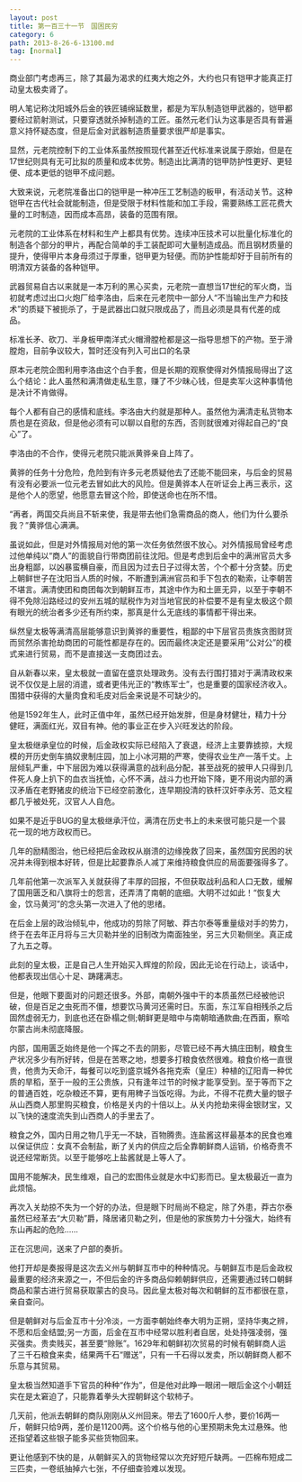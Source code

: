 ```yaml
---
layout: post
title: 第一百三十一节　国困民穷
category: 6
path: 2013-8-26-6-13100.md
tag: [normal]
---
```


商业部门考虑再三，除了其最为渴求的红夷大炮之外，大约也只有铠甲才能真正打动皇太极卖肾了。

明人笔记称沈阳城外后金的铁匠铺绵延数里，都是为军队制造铠甲武器的，铠甲都要经过箭射测试，只要穿透就杀掉制造的工匠。虽然元老们认为这事是否具有普遍意义持怀疑态度，但是后金对武器制造质量要求很严却是事实。

显然，元老院控制下的工业体系虽然按照现代甚至近代标准来说属于原始，但是在17世纪则具有无可比拟的质量和成本优势。制造出比满清的铠甲防护性更好、更轻便、成本更低的铠甲不成问题。

大致来说，元老院准备出口的铠甲是一种冲压工艺制造的板甲，有活动关节。这种铠甲在古代社会就能制造，但是受限于材料性能和加工手段，需要熟练工匠花费大量的工时制造，因而成本高昂，装备的范围有限。

元老院的工业体系在材料和生产上都具有优势。连续冲压技术可以批量化标准化的制造各个部分的甲片，再配合简单的手工装配即可大量制造成品。而且钢材质量的提升，使得甲片本身毋须过于厚重，铠甲更为轻便。而防护性能却好于目前所有的明清双方装备的各种铠甲。

武器贸易自古以来就是一本万利的黑心买卖，元老院一直想当17世纪的军火商，当初就考虑过出口火炮厂给李洛由，后来在元老院中一部分人“不当输出生产力和技术”的质疑下被扼杀了，于是武器出口就只限成品了，而且必须是具有代差的成品。

标准长矛、砍刀、半身板甲南洋式火帽滑膛枪都是这一指导思想下的产物。至于滑膛炮，目前争议较大，暂时还没有列入可出口的名录

原本元老院企图利用李洛由这个白手套，但是长期的观察使得对外情报局得出了这么个结论：此人虽然和满清做走私生意，赚了不少昧心钱，但是卖军火这种事情他是决计不肯做得。

每个人都有自己的感情和底线。李洛由大约就是那种人。虽然他为满清走私货物本质也是在资敌，但是他必须有可以聊以自慰的东西，否则就很难对得起自己的“良心”了。

李洛由的不合作，使得元老院只能派黄骅亲自上阵了。

黄骅的任务十分危险，危险到有许多元老质疑他去了还能不能回来，与后金的贸易有没有必要派一位元老去冒如此大的风险。但是黄骅本人在听证会上再三表示，这是他个人的愿望，他愿意去冒这个险，即使送命也在所不惜。

“再者，两国交兵尚且不斩来使，我是带去他们急需商品的商人，他们为什么要杀我？”黄骅信心满满。

虽说如此，但是对外情报局对他的第一次任务依然很不放心。对外情报局曾经考虑过他单纯以“商人”的面貌自行带商团前往沈阳。但是考虑到后金中的满洲官员大多出身粗鄙，以凶暴蛮横自豪，而且因为过去日子过得太苦，个个都十分贪婪。历史上朝鲜世子在沈阳当人质的时候，不断遭到满洲官员和手下包衣的勒索，让李朝苦不堪言。满清使团和商团每次到朝鲜互市，其途中作为和土匪无异，以至于李朝不得不免除沿路经过的安州五城的赋税作为对当地官民的补偿要不是有皇太极这个颇有眼光的统治者多少还有所约束，那真是什么无底线的事情都干得出来。

纵然皇太极等满清高层能够意识到黄骅的重要性，粗鄙的中下层官员贵族贪图财货而贸然杀害抢劫商团的可能性都是存在的。因而最终决定还是要采用“公对公”的模式来进行贸易，而不是直接送一支商团过去。

自从新春以来，皇太极就一直留在盛京处理政务。没有去行围打猎对于满清政权来说不仅仅是上层的消遣，或者更伟光正的“教练军士”，也是重要的国家经济收入。围猎中获得的大量肉食和毛皮对后金来说是不可缺少的。

他是1592年生人，此时正值中年，虽然已经开始发胖，但是身材健壮，精力十分健旺，满面红光，双目有神。他的事业正在步入兴旺发达的阶段。

皇太极继承皇位的时候，后金政权实际已经陷入了衰退，经济上主要靠掳掠，大规模的开历史倒车搞奴隶制庄园，加上小冰河期的严寒，使得农业生产一落千丈。上层倾轧严重，中下层因为难以获得满意的战利品分配，甚至战死的披甲人只得到几件死人身上扒下的血衣当抚恤，心怀不满，战斗力也开始下降，更不用说内部的满汉矛盾在老野猪皮的统治下已经空前激化，连早期投清的铁杆汉奸李永芳、范文程都几乎被处死，汉官人人自危。

如果不是近乎BUG的皇太极继承汗位，满清在历史书上的未来很可能只是一个昙花一现的地方政权而已。

几年的励精图治，他已经把后金政权从崩溃的边缘挽救了回来，虽然国穷民困的状况并未得到根本好转，但是比起要靠杀人减丁来维持粮食供应的局面要强得多了。

几年前他第一次派军入关就获得了丰厚的回报，不但获取战利品和人口无数，缓解了国用匮乏和八旗将士的怨言，还弄清了南朝的底细。大明不过如此！“恢复大金，饮马黄河”的念头第一次进入了他的思绪。

在后金上层的政治倾轧中，他成功的剪除了阿敏、莽古尔泰等重量级对手的势力，终于在去年正月将与三大贝勒并坐的旧制改为南面独坐，另三大贝勒侧坐。真正成了九五之尊。

此刻的皇太极，正是自己人生开始买入辉煌的阶段，因此无论在行动上，谈话中，他都表现出信心十足、踌躇满志。

但是，他眼下要面对的问题还很多。外部，南朝外强中干的本质虽然已经被他识破，但是百足之虫死而不僵，想要饮马黄河还需时日。东面，东江军自相残杀之后固然虚弱无力，到底也还在卧榻之侧;朝鲜更是暗中与南朝暗通款曲;在西面，察哈尔蒙古尚未彻底降服。

内部，国用匮乏始终是他一个挥之不去的阴影，尽管已经不再大搞庄田制，粮食生产状况多少有所好转，但是在苦寒之地，想要多打粮食依然很难。粮食价格一直很贵，他贵为天命汗，每餐可以吃到盛京城外各拖克索（皇庄）种植的辽阳青一种优质的旱稻，至于一般的王公贵族，只有逢年过节的时候才能享受到。至于等而下之的普通百姓，吃杂粮还不算，更有用稗子当饭吃得。为此，不得不花费大量的银子从山西商人那里购买粮食，价格是关内的十倍以上。从关内抢劫来得金银财宝，又以飞快的速度流失到山西商人的手里去了。

粮食之外，国内日用之物几乎无一不缺，百物腾贵。连盐酱这样最基本的民食也难以保证供应：女真不会制盐，断了关内的供应之后全靠朝鲜商人运销，价格奇贵不说还经常断货。以至于能够吃上盐酱就是上等人了。

国用不能解决，民生维艰，自己的宏图伟业就是水中幻影而已。皇太极最近一直为此烦恼。

再次入关劫掠不失为一个好的办法，但是眼下时局尚不稳定，除了外患，莽古尔泰虽然已经革去“大贝勒”爵，降居诸贝勒之列，但是他的家族势力十分强大，始终有东山再起的危险……

正在沉思间，送来了户部的奏折。

他打开却是奏报得是这次去义州与朝鲜互市中的种种情况。与朝鲜互市是后金政权最重要的经济来源之一，不但后金的许多商品仰赖朝鲜供应，还需要通过转口朝鲜商品和蒙古进行贸易获取蒙古的良马。因此皇太极对每次和朝鲜的互市都很在意，亲自查问。

但是朝鲜对与后金互市十分冷淡，一方面李朝始终奉大明为正朔，坚持华夷之辨，不愿和后金结盟;另一方面，后金在互市中经常以胜利者自居，处处持强凌弱，强买强卖。贵卖贱买，甚至要“赊账”。1629年和朝鲜初次贸易的时候有朝鲜商人运了三千石粮食来卖，结果两千石“赠送”，只有一千石得以发卖，所以朝鲜商人都不乐意与其贸易。

皇太极当然知道手下官员的种种“作为”，但是他对此睁一眼闭一眼后金这个小朝廷实在是太窘迫了，只能靠着拳头大捏朝鲜这个软柿子。

几天前，他派去朝鲜的商队刚刚从义州回来。带去了1600斤人参，要价16两一斤，朝鲜只给9两，差价是11200两。这个价格与他的心里预期未免太过悬殊。他还指望着这些银子能多买些货物回来。

更让他感到不快的是，从朝鲜买入的货物经常以次充好短斤缺两。一匹棉布短成二三匹卖，一卷纸抽掉六七张，不仔细查验难以发现。
